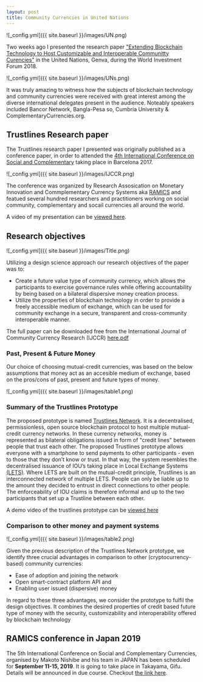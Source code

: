 ```yaml
---
layout: post
title: Community Currencies in United Nations
---
```


![_config.yml]({{ site.baseurl }}/images/UN.png)

Two weeks ago I presented the research paper ["Extending Blockchain Technology to Host Customizable and Interoperable Communitty Curencies"](https://ijccr.files.wordpress.com/2018/09/71-84-ijccr-2018-summer-friis-glaser1.pdf) in the United Nations, Genva, during the World Investment Forum 2018. 

![_config.yml]({{ site.baseurl }}/images/UNs.png)

It was truly amazing to witness how the subjects of blockchain technology and community currencies were received with great interest among the diverse international delegates present in the audience. Noteably speakers included Bancor Network, Bangla-Pesa so, Cumbria University & ComplementaryCurrencies.org.


## Trustlines Research paper

The Trustlines research paper I presented was originally published as a conference paper, in order to attended the [4th International Conference on Social and Complementary](https://ijccr.net/2016/08/27/iv-international-conference-on-social-and-complementary-currencies-10-14-may-2017/) taking place in Barcelona 2017. 


![_config.yml]({{ site.baseurl }}/images/IJCCR.png)


The conference was organized by Research Assosication on Monetary Innovation and Commplementary Currency Systems aka [RAMICS](https://ramics.org/barcelona2017/) and featued several hundred researchers and practitioners working on social community, complementary and socail currencies all around the world. 
 
A video of my presentation can be [viewed here](https://www.youtube.com/results?search_query=trustlines+network).



## Research objectives


![_config.yml]({{ site.baseurl }}/images/Title.png)

Utilizing a design science approach our research objectives of the paper was to:

- Create a future value type of community currency, which allows the participants to exercise governance
rules while offering accountability by being based on a bilateral dispersive money creation process.
- Utilize the properties of blockchain technology in order to provide a freely accessible medium of exchange,
which can be used for community exchange in a secure, transparent and cross-community interoperable
manner.

The full paper can be downloaded free from the International Journal of Community Currency Research (IJCCR) [here.pdf](https://ijccr.files.wordpress.com/2018/09/71-84-ijccr-2018-summer-friis-glaser1.pdf)


### Past, Present & Future Money

Our choice of choosing mutual-credit currencies, was based on the below assumptions that money act as an accesible medium of exchange, based on the pros/cons of past, present and future types of money.

![_config.yml]({{ site.baseurl }}/images/table1.png)


### Summary of the Trustlines Prototype 


The proposed prototype is named [Trustlines Network](trustlines.network). It is a decentralised, permissionless, open source blockchain protocol to host multiple mutual-credit currency networks. In these currency networks, money is represented as bilateral obligations issued in form of "credit lines" between people that trust each other. The proposed Trustlines prototype
allows everyone with a smartphone to send payments to other participants - even to those that they don’t
know or trust. In that way, the system resembles the decentralised issuance of IOU’s taking place in Local Exchange
Systems [(LETS)](https://en.wikipedia.org/wiki/Local_exchange_trading_system). Where LETS are built on the mutual-credit principle, Trustlines is an interconnected network of multiple LETS. People can only be liable up to the amount they decided to entrust in direct connections to other people. The enforceability of IOU claims is therefore informal and up to the two participants that set up a Trustline between each other. 

A demo video of the trustlines prototype can be [viewed here](https://www.youtube.com/watch?v=CgufxZ4Srwk&t=2s) 


### Comparison to other money and payment systems


![_config.yml]({{ site.baseurl }}/images/table2.png)


Given the previous description of the Trustlines Network prototype, we identify three crucial advantages in comparison
to other (cryptocurrency-based) community currencies: 

- Ease of adoption and joining the network
- Open smart-contract platform API and
- Enabling user issued (dispersive) money 

In regard to these three advantages, we consider the prototype to fulfil the design objectives. It combines the desired properties of credit based future type of money with the security, customizability
and interoperability offered by blockchain technology


## RAMICS conference in Japan 2019

The 5th International Conference on Social and Complementary Currencies, organised by Makoto Nishibe and his team in JAPAN has been scheduled for **September 11-15, 2019**. It is going to take place in Takayama, Gifu. Details will be announced in due course. Checkout [the link here]([The (https://ramics.org/2018/01/05/japan-2019-our-next-conference/)). 





